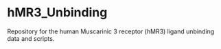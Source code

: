 # hMR3_Unbinding
Repository for the human Muscarinic 3 receptor (hMR3) ligand unbinding data and scripts. 
